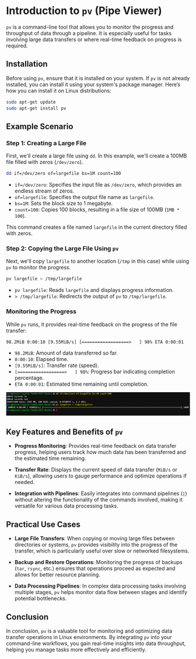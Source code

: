 # Introduction to `pv` (Pipe Viewer)

`pv` is a command-line tool that allows you to monitor the progress and throughput of data through a pipeline. It is especially useful for tasks involving large data transfers or where real-time feedback on progress is required.

## Installation

Before using `pv`, ensure that it is installed on your system. If `pv` is not already installed, you can install it using your system's package manager. Here’s how you can install it on Linux distributions:

```bash
sudo apt-get update
sudo apt-get install pv
```

## Example Scenario

### Step 1: Creating a Large File

First, we'll create a large file using `dd`. In this example, we'll create a 100MB file filled with zeros (`/dev/zero`).

```bash
dd if=/dev/zero of=largefile bs=1M count=100
```

- `if=/dev/zero`: Specifies the input file as `/dev/zero`, which provides an endless stream of zeros.
- `of=largefile`: Specifies the output file name as `largefile`.
- `bs=1M`: Sets the block size to 1 megabyte.
- `count=100`: Copies 100 blocks, resulting in a file size of 100MB (`1MB * 100`).

This command creates a file named `largefile` in the current directory filled with zeros.

### Step 2: Copying the Large File Using `pv`

Next, we'll copy `largefile` to another location (`/tmp` in this case) while using `pv` to monitor the progress.

```bash
pv largefile > /tmp/largefile
```

- `pv largefile`: Reads `largefile` and displays progress information.
- `> /tmp/largefile`: Redirects the output of `pv` to `/tmp/largefile`.

### Monitoring the Progress

While `pv` runs, it provides real-time feedback on the progress of the file transfer:

```
98.2MiB 0:00:10 [9.55MiB/s] [==================>   ] 98% ETA 0:00:01
```

- `98.2MiB`: Amount of data transferred so far.
- `0:00:10`: Elapsed time.
- `[9.55MiB/s]`: Transfer rate (speed).
- `[==================>   ] 98%`: Progress bar indicating completion percentage.
- `ETA 0:00:01`: Estimated time remaining until completion.

![alt text](./images/pv-01.PNG)

## Key Features and Benefits of `pv`

- **Progress Monitoring**: Provides real-time feedback on data transfer progress, helping users track how much data has been transferred and the estimated time remaining.
  
- **Transfer Rate**: Displays the current speed of data transfer (`MiB/s` or `KiB/s`), allowing users to gauge performance and optimize operations if needed.

- **Integration with Pipelines**: Easily integrates into command pipelines (`|`) without altering the functionality of the commands involved, making it versatile for various data processing tasks.

## Practical Use Cases

- **Large File Transfers**: When copying or moving large files between directories or systems, `pv` provides visibility into the progress of the transfer, which is particularly useful over slow or networked filesystems.
  
- **Backup and Restore Operations**: Monitoring the progress of backups (`tar`, `rsync`, etc.) ensures that operations proceed as expected and allows for better resource planning.

- **Data Processing Pipelines**: In complex data processing tasks involving multiple stages, `pv` helps monitor data flow between stages and identify potential bottlenecks.

## Conclusion

In conclusion, `pv` is a valuable tool for monitoring and optimizing data transfer operations in Linux environments. By integrating `pv` into your command-line workflows, you gain real-time insights into data throughput, helping you manage tasks more effectively and efficiently.

